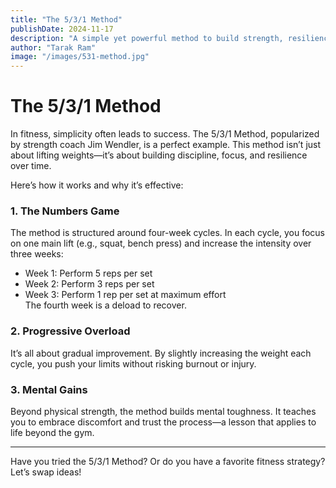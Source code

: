 ```yaml
---
title: "The 5/3/1 Method"
publishDate: 2024-11-17
description: "A simple yet powerful method to build strength, resilience, and focus."
author: "Tarak Ram"
image: "/images/531-method.jpg"
---
```


# The 5/3/1 Method

In fitness, simplicity often leads to success. The 5/3/1 Method, popularized by strength coach Jim Wendler, is a perfect example. This method isn’t just about lifting weights—it’s about building discipline, focus, and resilience over time.

Here’s how it works and why it’s effective:

### 1. **The Numbers Game**

The method is structured around four-week cycles. In each cycle, you focus on one main lift (e.g., squat, bench press) and increase the intensity over three weeks:

- Week 1: Perform 5 reps per set
- Week 2: Perform 3 reps per set
- Week 3: Perform 1 rep per set at maximum effort  
  The fourth week is a deload to recover.

### 2. **Progressive Overload**

It’s all about gradual improvement. By slightly increasing the weight each cycle, you push your limits without risking burnout or injury.

### 3. **Mental Gains**

Beyond physical strength, the method builds mental toughness. It teaches you to embrace discomfort and trust the process—a lesson that applies to life beyond the gym.

---

Have you tried the 5/3/1 Method? Or do you have a favorite fitness strategy? Let’s swap ideas!
